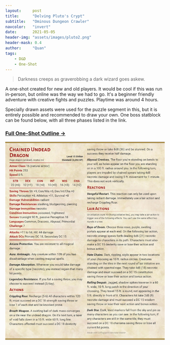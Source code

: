 ```yaml
---
layout:     post
title:      "Delving Pluto's Crypt"
subtitle:   "Ominous Dungeon Crawler"
navcolor:   "invert"
date:       2021-05-05
header-img: "assets/images/pluto2.png"
header-mask: 0.4
author:     "Quan"
tags:
    - D&D
    - One-Shot
---
```


> Darkness creeps as graverobbing a dark wizard goes askew.

A one-shot created for new and old players. It would be cool if this was run in-person, but online was the way we had to go. It's a beginner friendly adventure with creative fights and puzzles. Playtime was around 4 hours. 

Specially drawn assets were used for the puzzle segment in this, but it is entirely possible and recommended to draw your own. One boss statblock can be found below, with all three phases listed in the link.

### [Full One-Shot Outline →](https://docs.google.com/document/d/e/2PACX-1vTwGzDkijOsJIUdD1Pr5ogCsasanjCvcyicL2kSuGBQYhQs55CaEnT4aqIkg9iFwxWIXCR8DjaTWIdp/pub) <!-- Link to full story -->

![My Image](assets/images/skeletondragon.png "Skeleton Dragon")

